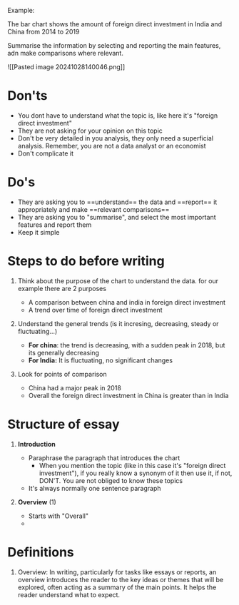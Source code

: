 Example:

The bar chart shows the amount of foreign direct investment in India and China from 2014 to 2019

Summarise the information by selecting and reporting the main features, adn make comparisons where relevant.

![[Pasted image 20241028140046.png]]

# Don'ts

- You dont have to understand what the topic is, like here it's "foreign direct investment"
- They are not asking for your opinion on this topic
- Don't be very detailed in you analysis, they only need a superficial analysis. Remember, you are not a data analyst or an economist
- Don't complicate it

# Do's

- They are asking you to ==understand== the data and ==report== it appropriately and make ==relevant comparisons==
- They are asking you to "summarise", and select the most important features and report them
- Keep it simple

# Steps to do before writing

1. Think about the purpose of the chart to understand the data. for our example there are 2 purposes
	- A comparison between china and india in foreign direct investment
	- A trend over time of foreign direct investment

2. Understand the general trends (is it incresing, decreasing, steady or fluctuating...)
	- **For china**: the trend is decreasing, with a sudden peak in 2018, but its generally decreasing
	- **For India:** It is fluctuating, no significant changes

3. Look for points of comparison
	- China had a major peak in 2018
	- Overall the foreign direct investment in China is greater than in India

# Structure of essay

1. **Introduction**
	- Paraphrase the paragraph that introduces the chart 
		- When you mention the topic (like in this case it's "foreign direct investment"), if you really know a synonym of it then use it, if not, DON'T. You are not obliged to know these topics
	- It's always normally one sentence paragraph

2. **Overview** (1)
	- Starts with "Overall"
	- 




# Definitions

1. Overview: In writing, particularly for tasks like essays or reports, an overview introduces the reader to the key ideas or themes that will be explored, often acting as a summary of the main points. It helps the reader understand what to expect.